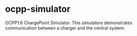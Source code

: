 # ocpp-simulator
OCPP1.6 ChargePoint Simulator. This simulators demonstrates communication between a charger and the central system.

